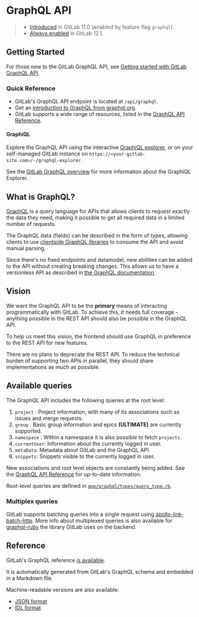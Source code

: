 # GraphQL API

> - [Introduced][ce-19008] in GitLab 11.0 (enabled by feature flag `graphql`).
> - [Always enabled](https://gitlab.com/gitlab-org/gitlab-foss/merge_requests/30444)
  in GitLab 12.1.

## Getting Started

For those new to the GitLab GraphQL API, see
[Getting started with GitLab GraphQL API](getting_started.md).

### Quick Reference

- GitLab's GraphQL API endpoint is located at `/api/graphql`.
- Get an [introduction to GraphQL from graphql.org](https://graphql.org/).
- GitLab supports a wide range of resources, listed in the [GraphQL API Reference](reference/index.md).

#### GraphiQL

Explore the GraphQL API using the interactive [GraphiQL explorer](https://gitlab.com/-/graphql-explorer),
or on your self-managed GitLab instance on
`https://<your-gitlab-site.com>/-/graphql-explorer`.

See the [GitLab GraphQL overview](getting_started.md#graphiql) for more information about the GraphiQL Explorer.

## What is GraphQL?

[GraphQL](https://graphql.org/) is a query language for APIs that
allows clients to request exactly the data they need, making it
possible to get all required data in a limited number of requests.

The GraphQL data (fields) can be described in the form of types,
allowing clients to use [clientside GraphQL
libraries](https://graphql.org/code/#graphql-clients) to consume the
API and avoid manual parsing.

Since there's no fixed endpoints and datamodel, new abilities can be
added to the API without creating breaking changes. This allows us to
have a versionless API as described in [the GraphQL
documentation](https://graphql.org/learn/best-practices/#versioning).

## Vision

We want the GraphQL API to be the **primary** means of interacting
programmatically with GitLab. To achieve this, it needs full coverage - anything
possible in the REST API should also be possible in the GraphQL API.

To help us meet this vision, the frontend should use GraphQL in preference to
the REST API for new features.

There are no plans to deprecate the REST API. To reduce the technical burden of
supporting two APIs in parallel, they should share implementations as much as
possible.

## Available queries

The GraphQL API includes the following queries at the root level:

1. `project` : Project information, with many of its associations such as issues and merge requests.
1. `group` : Basic group information and epics **(ULTIMATE)** are currently supported.
1. `namespace` : Within a namespace it is also possible to fetch `projects`.
1. `currentUser`: Information about the currently logged in user.
1. `metaData`: Metadata about GitLab and the GraphQL API.
1. `snippets`: Snippets visible to the currently logged in user.

New associations and root level objects are constantly being added.
See the [GraphQL API Reference](reference/index.md) for up-to-date information.

Root-level queries are defined in
[`app/graphql/types/query_type.rb`](https://gitlab.com/gitlab-org/gitlab/blob/master/app/graphql/types/query_type.rb).

### Multiplex queries

GitLab supports batching queries into a single request using
[apollo-link-batch-http](https://www.apollographql.com/docs/link/links/batch-http/). More
info about multiplexed queries is also available for
[graphql-ruby](https://graphql-ruby.org/queries/multiplex.html) the
library GitLab uses on the backend.

## Reference

GitLab's GraphQL reference [is available](reference/index.md).

It is automatically generated from GitLab's GraphQL schema and embedded in a Markdown file.

Machine-readable versions are also available:

- [JSON format](reference/gitlab_schema.json)
- [IDL format](reference/gitlab_schema.graphql)

[ce-19008]: https://gitlab.com/gitlab-org/gitlab-foss/merge_requests/19008
[features-api]: ../features.md
